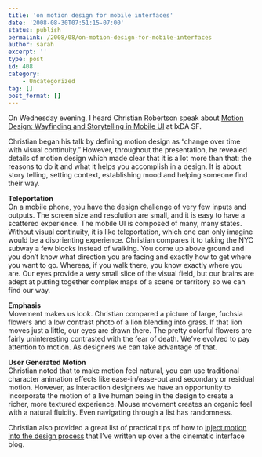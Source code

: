 ```yaml
---
title: 'on motion design for mobile interfaces'
date: '2008-08-30T07:51:15-07:00'
status: publish
permalink: /2008/08/on-motion-design-for-mobile-interfaces
author: sarah
excerpt: ''
type: post
id: 408
category:
    - Uncategorized
tag: []
post_format: []
---
```

On Wednesday evening, I heard Christian Robertson speak about [Motion Design: Wayfinding and Storytelling in Mobile UI](http://punchcut.com/index.php?s=company_newsdetail&id=37) at IxDA SF.

Christian began his talk by defining motion design as “change over time with visual continuity.” However, throughout the presentation, he revealed details of motion design which made clear that it is a lot more than that: the reasons to do it and what it helps you accomplish in a design. It is about story telling, setting context, establishing mood and helping someone find their way.

**Teleportation**  
On a mobile phone, you have the design challenge of very few inputs and outputs. The screen size and resolution are small, and it is easy to have a scattered experience. The mobile UI is composed of many, many states. Without visual continuity, it is like teleportation, which one can only imagine would be a disorienting experience. Christian compares it to taking the NYC subway a few blocks instead of walking. You come up above ground and you don’t know what direction you are facing and exactly how to get where you want to go. Whereas, if you walk there, you know exactly where you are. Our eyes provide a very small slice of the visual field, but our brains are adept at putting together complex maps of a scene or territory so we can find our way.

**Emphasis**  
Movement makes us look. Christian compared a picture of large, fuchsia flowers and a low contrast photo of a lion blending into grass. If that lion moves just a little, our eyes are drawn there. The pretty colorful flowers are fairly uninteresting contrasted with the fear of death. We’ve evolved to pay attention to motion. As designers we can take advantage of that.

**User Generated Motion**  
Christian noted that to make motion feel natural, you can use traditional character animation effects like ease-in/ease-out and secondary or residual motion. However, as interaction designers we have an opportunity to incorporate the motion of a live human being in the design to create a richer, more textured experience. Mouse movement creates an organic feel with a natural fluidity. Even navigating through a list has randomness.

Christian also provided a great list of practical tips of how to [inject motion into the design process](http://www.cinematicinterface.com/2008/08/inject-motion-into-design-process.html) that I’ve written up over a the cinematic interface blog.